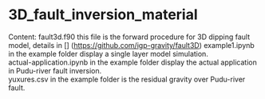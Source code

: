 # 3D_fault_inversion_material

Content:
fault3d.f90 this file is the forward procedure for 3D dipping fault model, details in [] (https://github.com/igp-gravity/fault3D)
example1.ipynb in the example folder display a single layer model simulation.  
actual-application.ipynb in the example folder display the actual application in Pudu-river fault inversion.  
yuxures.csv in the example folder is the residual gravity over Pudu-river fault. 
